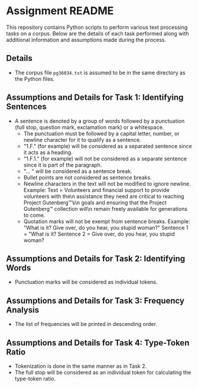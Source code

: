 # Assignment README

This repository contains Python scripts to perform various text processing tasks on a corpus. Below are the details of each task performed along with additional information and assumptions made during the process.

## Details
- The corpus file `pg36034.txt` is assumed to be in the same directory as the Python files.

## Assumptions and Details for Task 1: Identifying Sentences
- A sentence is denoted by a group of words followed by a punctuation (full stop, question mark, exclamation mark) or a whitespace.
  - The punctuation must be followed by a capital letter, number, or newline character for it to qualify as a sentence.
  - "1.F." (for example) will be considered as a separated sentence since it acts as a heading.
  - "1.F.1." (for example) will not be considered as a separate sentence since it is part of the paragraph.
  - "... " will be considered as a sentence break.
  - Bullet points are not considered as sentence breaks.
  - Newline characters in the text will not be modified to ignore newline.
    Example: Text = Volunteers and financial support to provide volunteers with the\n
    assistance they need are critical to reaching Project Gutenberg™’s\n
    goals and ensuring that the Project Gutenberg™ collection will\n
    remain freely available for generations to come. 
  - Quotation marks will not be exempt from sentence breaks.
    Example: "What is it? Give over, do you hear, you stupid woman?"
    Sentence 1 = "What is it?
    Sentence 2 = Give over, do you hear, you stupid woman?

## Assumptions and Details for Task 2: Identifying Words
- Punctuation marks will be considered as individual tokens.

## Assumptions and Details for Task 3: Frequency Analysis
- The list of frequencies will be printed in descending order.

## Assumptions and Details for Task 4: Type-Token Ratio
- Tokenization is done in the same manner as in Task 2.
- The full stop will be considered as an individual token for calculating the type-token ratio.